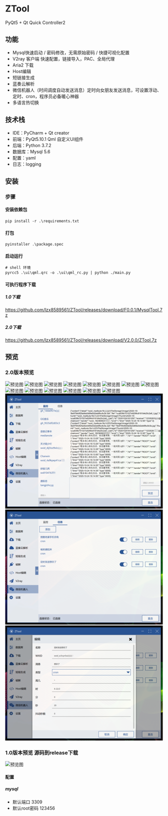 # ZTool
PyQt5 + Qt Quick Controller2

## 功能
- Mysql快速启动 / 密码修改，无需原始密码 / 快捷可视化配置
- V2ray 客户端 快速配置，链接导入，PAC、全局代理
- Aria2 下载
- Host编辑
- 短链接生成
- 蓝奏云解析
- 微信机器人（时间调度自动发送消息）定时向女朋友发送消息，可设置浮动、定时、cron，程序员必备暖心神器
- 多语言热切换
## 技术栈
- IDE：PyCharm + Qt creator
- 前端：PyQt5.10.1 Qml 自定义UI组件
- 后端：Python 3.7.2
- 数据库：Mysql 5.6
- 配置：yaml
- 日志：logging
## 安装
### 步骤
#### 安装依赖包
```
pip install -r .\requirements.txt
```
#### 打包
````
pyinstaller .\package.spec
````
#### 启动运行
````
# shell 环境
pyrcc5 .\ui\qml.qrc -o .\ui\qml_rc.py | python ./main.py
````

#### 可执行程序下载
##### 1.0下载
https://github.com/lzx8589561/ZTool/releases/download/F0.0.1/MysqlTool.7z
##### 2.0下载
https://github.com/lzx8589561/ZTool/releases/download/V2.0.0/ZTool.7z

## 预览
### 2.0版本预览
![预览图](preview/1.png)
![预览图](preview/2.png)
![预览图](preview/3.png)
![预览图](preview/4.png)
![预览图](preview/5.png)
![预览图](preview/6.png)
![预览图](preview/7.png)
![预览图](preview/8.png)
![预览图](preview/9.png)
![预览图](preview/10.png)
![预览图](preview/11.png)
![预览图](preview/12.png)
![预览图](preview/13.png)
![预览图](preview/14.png)
![预览图](preview/15.png)
![预览图](preview/16.png)
![预览图](preview/17.png)

### 1.0版本预览 源码到release下载
![预览图](preview/demo.gif)
#### 配置
##### mysql
- 默认端口 3309
- 默认root密码 123456
